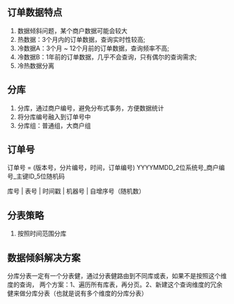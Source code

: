 ## 订单数据特点
1. 数据倾斜问题，某个商户数据可能会较大
2. 热数据：3个月内的订单数据，查询实时性较高;
3. 冷数据A：3个月 ~ 12个月前的订单数据，查询频率不高;
4. 冷数据B：1年前的订单数据，几乎不会查询，只有偶尔的查询需求;
5. 冷热数据分离

## 分库
1. 分库，通过商户编号，避免分布式事务，方便数据统计
2. 将分库编号融入到订单号中
3. 分库组：普通组，大商户组

## 订单号
订单号 = (版本号，分片编号，时间，订单编号)
YYYYMMDD_2位系统号_商户编号_主键ID_5位随机码

库号 | 表号 | 时间戳 | 机器号 | 自增序号（随机数）

## 分表策略
1. 按照时间范围分库

## 数据倾斜解决方案



分库分表一定有一个分表健，通过分表健路由到不同库或表，如果不是按照这个维度的查询，
两个方案：1、遍历所有库表，再分页。2、新建这个查询维度的冗余健来做分库分表（也就是说有多个维度的分库分表）

